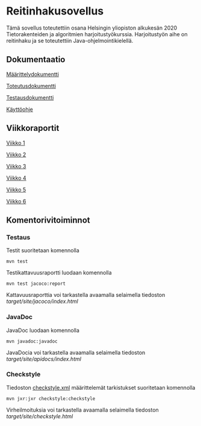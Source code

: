 # Reitinhakusovellus

Tämä sovellus toteutettiin osana Helsingin yliopiston alkukesän 2020 Tietorakenteiden ja algoritmien harjoitustyökurssia. Harjoitustyön aihe on reitinhaku ja se toteutettiin Java-ohjelmointikielellä.

## Dokumentaatio

[Määrittelydokumentti](dokumentaatio/vaatimusmaarittely.md)

[Toteutusdokumentti](dokumentaatio/toteutus.md)

[Testausdokumentti](dokumentaatio/testaus.md)

[Käyttöohje](dokumentaatio/kayttoohje.md)

## Viikkoraportit

[Viikko 1](dokumentaatio/viikkoraportit/viikko1.md)

[Viikko 2](dokumentaatio/viikkoraportit/viikko2.md)

[Viikko 3](dokumentaatio/viikkoraportit/viikko3.md)

[Viikko 4](dokumentaatio/viikkoraportit/viikko4.md)

[Viikko 5](dokumentaatio/viikkoraportit/viikko5.md)

[Viikko 6](dokumentaatio/viikkoraportit/viikko6.md)

## Komentorivitoiminnot

### Testaus

Testit suoritetaan komennolla 

```
mvn test
```

Testikattavuusraportti luodaan komennolla

```
mvn test jacoco:report
```
Kattavuusraporttia voi tarkastella avaamalla selaimella tiedoston _target/site/jacoco/index.html_

### JavaDoc

JavaDoc luodaan komennolla
```
mvn javadoc:javadoc
```
JavaDocia voi tarkastella avaamalla selaimella tiedoston _target/site/apidocs/index.html_


### Checkstyle

Tiedoston [checkstyle.xml](Reitinhaku/checkstyle.xml) määrittelemät tarkistukset suoritetaan komennolla
```
mvn jxr:jxr checkstyle:checkstyle
```
Virheilmoituksia voi tarkastella avaamalla selaimella tiedoston _target/site/checkstyle.html_
